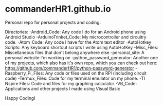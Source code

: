 # commanderHR1.github.io
Personal repo for personal projects and coding.

Directories:
-Android_Code: Any code I do for an Android phone using Android Studio
-ArduinoTrinket_Code: My microcontroller and circuitry code.
-Atom_Code: Any code I have for the Atom text editor
-AutoHotkey Scripts: Any keyboard shortcut scripts I write using AutoHotKey
-Misc_Files: Miscellaneous files that don't belong anywhere else
-personal_site: A personal website I'm working on
-python_password_generator: Another one of my projects, which also has it's
                            own repo, which you can check out here:
                            https://github.com/commanderHR1/python-password-generator
-Raspberry_Pi_Files: Any code or files used on the RPI (including circuit code)
-Termux_Files: Code for my terminal emulator on my phone.
-TI Nspire Files: Code and files for my graphing calculator
-VB_Code: Applications and other projects I made using Visual Basic

Happy Coding!
